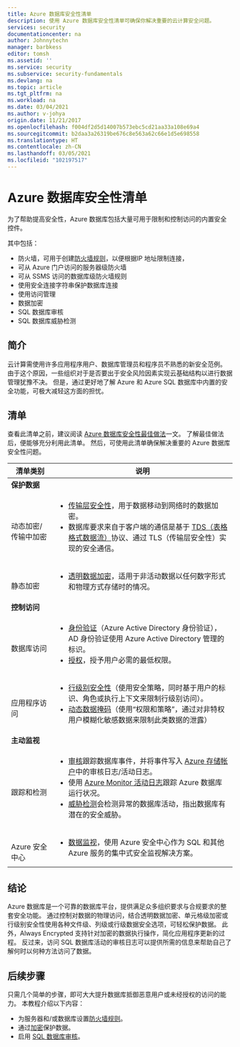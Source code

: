 ```yaml
---
title: Azure 数据库安全性清单
description: 使用 Azure 数据库安全性清单可确保你解决重要的云计算安全问题。
services: security
documentationcenter: na
author: Johnnytechn
manager: barbkess
editor: tomsh
ms.assetid: ''
ms.service: security
ms.subservice: security-fundamentals
ms.devlang: na
ms.topic: article
ms.tgt_pltfrm: na
ms.workload: na
ms.date: 03/04/2021
ms.author: v-johya
origin.date: 11/21/2017
ms.openlocfilehash: f004df2d5d14007b573ebc5cd21aa33a108e69a4
ms.sourcegitcommit: b2daa3a26319be676c8e563a62c66e1d5e698558
ms.translationtype: HT
ms.contentlocale: zh-CN
ms.lasthandoff: 03/05/2021
ms.locfileid: "102197517"
---
```

# <a name="azure-database-security-checklist"></a>Azure 数据库安全性清单

为了帮助提高安全性，Azure 数据库包括大量可用于限制和控制访问的内置安全控件。

其中包括：

-    防火墙，可用于创建[防火墙规则](../../azure-sql/database/firewall-configure.md)，以便根据IP 地址限制连接，
-    可从 Azure 门户访问的服务器级防火墙
-    可从 SSMS 访问的数据库级防火墙规则
-    使用安全连接字符串保护数据库连接
-    使用访问管理
-    数据加密
-    SQL 数据库审核
-    SQL 数据库威胁检测

## <a name="introduction"></a>简介
云计算需使用许多应用程序用户、数据库管理员和程序员不熟悉的新安全范例。 由于这个原因，一些组织对于是否要出于安全风险因素实现云基础结构以进行数据管理犹豫不决。 但是，通过更好地了解 Azure 和 Azure SQL 数据库中内置的安全功能，可极大减轻这方面的担忧。

## <a name="checklist"></a>清单
查看此清单之前，建议阅读 [Azure 数据库安全性最佳做法](../../azure-sql/database/security-best-practice.md)一文。 了解最佳做法后，便能够充分利用此清单。 然后，可使用此清单确保解决重要的 Azure 数据库安全性问题。


|清单类别| 说明|
| ------------ | -------- |
|**保护数据**||
| <br> 动态加密/传输中加密| <ul><li>[传输层安全性](https://docs.microsoft.com/windows-server/security/tls/transport-layer-security-protocol)，用于数据移动到网络时的数据加密。</li><li>数据库要求来自于客户端的通信是基于 [TDS（表格格式数据流）](https://docs.microsoft.com/openspecs/windows_protocols/ms-tds/893fcc7e-8a39-4b3c-815a-773b7b982c50)协议、通过 TLS（传输层安全性）实现的安全通信。</li></ul> |
|<br>静态加密| <ul><li>[透明数据加密](../../azure-sql/database/transparent-data-encryption-tde-overview.md)，适用于非活动数据以任何数字形式和物理方式存储时的情况。</li></ul>|
|**控制访问**||  
|<br> 数据库访问 | <ul><li>[身份验证](../../azure-sql/database/logins-create-manage.md)（Azure Active Directory 身份验证），AD 身份验证使用 Azure Active Directory 管理的标识。</li><li>[授权](../../azure-sql/database/logins-create-manage.md)，授予用户必需的最低权限。</li></ul> |
|<br>应用程序访问| <ul><li>[行级别安全性](https://docs.microsoft.com/sql/relational-databases/security/row-level-security)（使用安全策略，同时基于用户的标识、角色或执行上下文来限制行级别访问）。</li><li>[动态数据掩码](../../azure-sql/database/dynamic-data-masking-overview.md)（使用“权限和策略”，通过对非特权用户模糊化敏感数据来限制此类数据的泄露）</li></ul>|
|**主动监视**||  
| <br>跟踪和检测| <ul><li>[审核](../../azure-sql/database/auditing-overview.md)跟踪数据库事件，并将事件写入 [Azure 存储帐户](../../storage/common/storage-account-create.md)中的审核日志/活动日志。</li><li>使用 [Azure Monitor 活动日志](../../azure-monitor/essentials/platform-logs-overview.md)跟踪 Azure 数据库运行状况。</li><li>[威胁检测](../../azure-sql/database/threat-detection-configure.md)会检测异常的数据库活动，指出数据库有潜在的安全威胁。 </li></ul> |
|<br>Azure 安全中心| <ul><li>[数据监视](../../security-center/security-center-remediate-recommendations.md)，使用 Azure 安全中心作为 SQL 和其他 Azure 服务的集中式安全监视解决方案。</li></ul>|        

## <a name="conclusion"></a>结论
Azure 数据库是一个可靠的数据库平台，提供满足众多组织要求与合规要求的整套安全功能。 通过控制对数据的物理访问，结合透明数据加密、单元格级加密或行级别安全性使用各种文件级、列级或行级数据安全选项，可轻松保护数据。 此外，Always Encrypted 支持针对加密的数据执行操作，简化应用程序更新的过程。 反过来，访问 SQL 数据库活动的审核日志可以提供所需的信息来帮助自己了解何时以何种方法访问了数据。

## <a name="next-steps"></a>后续步骤
只需几个简单的步骤，即可大大提升数据库抵御恶意用户或未经授权的访问的能力。 本教程介绍以下内容：

- 为服务器和/或数据库设置[防火墙规则](../../azure-sql/database/firewall-configure.md)。
- 通过[加密](https://docs.microsoft.com/sql/relational-databases/security/encryption/sql-server-encryption)保护数据。
- 启用 [SQL 数据库审核](../../azure-sql/database/auditing-overview.md)。

